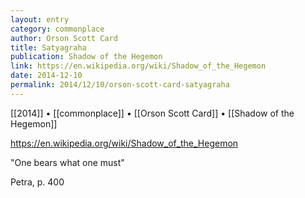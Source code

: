 ```yaml
---
layout: entry
category: commonplace
author: Orson Scott Card
title: Satyagraha
publication: Shadow of the Hegemon
link: https://en.wikipedia.org/wiki/Shadow_of_the_Hegemon
date: 2014-12-10
permalink: 2014/12/10/orson-scott-card-satyagraha
---
```


[[2014]] • [[commonplace]] • [[Orson Scott Card]] • [[Shadow of the Hegemon]]

https://en.wikipedia.org/wiki/Shadow_of_the_Hegemon

"One bears what one must" 

Petra, p. 400
